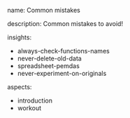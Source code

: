 name: Common mistakes

description: Common mistakes to avoid!

insights:
  - always-check-functions-names
  - never-delete-old-data
  - spreadsheet-pemdas
  - never-experiment-on-originals
  
aspects:
  - introduction
  - workout
 
